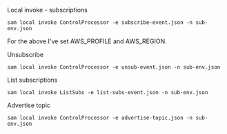 Local invoke - subscriptions

```console
sam local invoke ControlProcessor -e subscribe-event.json -n sub-env.json
```

For the above I've set AWS_PROFILE and AWS_REGION.

Unsubscribe

```console
sam local invoke ControlProcessor -e unsub-event.json -n sub-env.json
```

List subscriptions

```console
sam local invoke ListSubs -e list-subs-event.json -n sub-env.json
```

Advertise topic

```console
sam local invoke ControlProcessor -e advertise-topic.json -n sub-env.json
```
